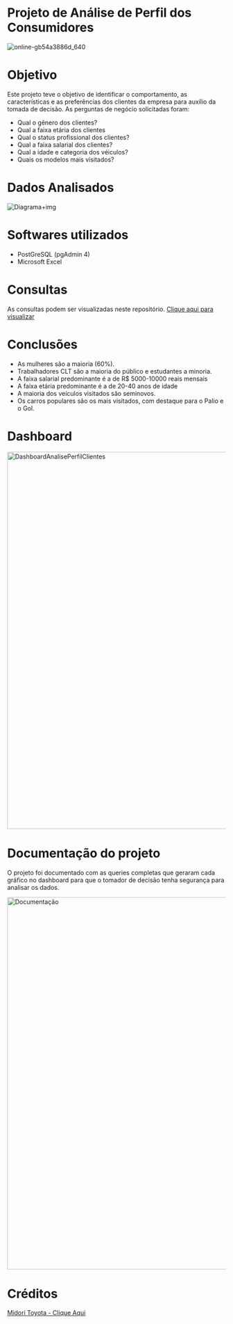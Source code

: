 # Projeto de Análise de Perfil dos Consumidores

![online-gb54a3886d_640](https://user-images.githubusercontent.com/120759992/212311599-bc170875-1f82-4af7-9c4f-e322c032060a.jpg)


# Objetivo

Este projeto teve o objetivo de identificar o comportamento, as características e as preferências dos clientes da empresa para auxílio da tomada de decisão. As perguntas de negócio solicitadas foram:

- Qual o gênero dos clientes?
- Qual a faixa etária dos clientes
- Qual o status profissional dos clientes?
- Qual a faixa salarial dos clientes?
- Qual a idade e categoria dos véiculos?
- Quais os modelos mais visitados?

# Dados Analisados
![Diagrama+img](https://user-images.githubusercontent.com/120759992/213865662-97fb9990-c005-4a3b-aad8-26a0eb27d245.PNG)

# Softwares utilizados
- PostGreSQL (pgAdmin 4)
- Microsoft Excel

# Consultas
As consultas podem ser visualizadas neste repositório. [Clique aqui para visualizar](ProjetoAnalisePerfilClientes.sql)

# Conclusões
- As mulheres são a maioria (60%).
- Trabalhadores CLT são a maioria do público e estudantes a minoria.
- A faixa salarial predominante é a de R$ 5000-10000 reais mensais
- A faixa etária predominante é a de 20-40 anos de idade
- A maioria dos veículos visitados são seminovos.
- Os carros populares são os mais visitados, com destaque para o Palio e o Gol.

# Dashboard

<img width="867" alt="DashboardAnalisePerfilClientes" src="https://user-images.githubusercontent.com/120759992/212308651-70d2a891-a261-48b6-bd2e-b4ac755f2579.PNG">

# Documentação do projeto
O projeto foi documentado com as queries completas que geraram cada gráfico no dashboard para que o tomador de decisão tenha segurança para analisar os dados.

<img width="856" alt="Documentação" src="https://user-images.githubusercontent.com/120759992/212308727-72bed17b-1a38-4e8e-81c3-ea0afbf1fb4f.PNG">


# Créditos
[Midori Toyota - Clique Aqui](https://www.udemy.com/course/sql-para-analise-de-dados/)

